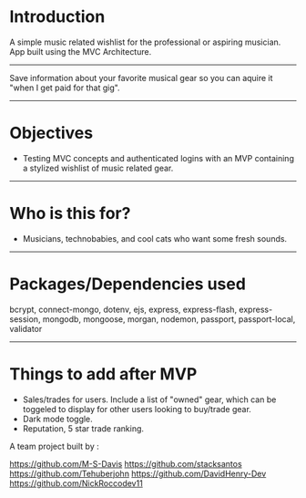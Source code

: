 # Introduction

A simple music related wishlist for the professional or aspiring musician. App built using the MVC Architecture.

---

Save information about your favorite musical gear so you can aquire it "when I get paid for that gig".

---

# Objectives

- Testing MVC concepts and authenticated logins with an MVP containing a stylized wishlist of music related gear.

---

# Who is this for?

- Musicians, technobabies, and cool cats who want some fresh sounds.

---

# Packages/Dependencies used

bcrypt, connect-mongo, dotenv, ejs, express, express-flash, express-session, mongodb, mongoose, morgan, nodemon, passport, passport-local, validator

---

# Things to add after MVP

- Sales/trades for users. Include a list of "owned" gear, which can be toggeled to display for other users looking to buy/trade gear.
- Dark mode toggle.
- Reputation, 5 star trade ranking.

A team project built by :

https://github.com/M-S-Davis
https://github.com/stacksantos
https://github.com/Tehuberjohn
https://github.com/DavidHenry-Dev
https://github.com/NickRoccodev11

